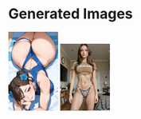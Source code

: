# Generated Images



<img src="2025_09_21_01_thumb.webp" width="100"/> <img src="2025_09_21_02_thumb.webp" width="100"/>